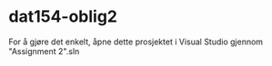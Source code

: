 # dat154-oblig2

For å gjøre det enkelt, åpne dette prosjektet i Visual Studio gjennom "Assignment 2".sln

